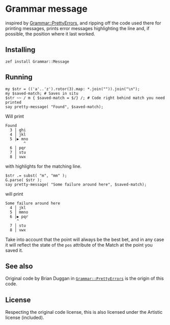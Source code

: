 # Grammar message

inspired by [Grammar::PrettyErrors](https://github.com/bduggan/p6-grammar-prettyerrors),
and ripping off the code used there for printing messages, prints error
 messages highlighting the line and, if possible, the position where it last
  worked.

## Installing

    zef install Grammar::Message

## Running

```perl6
my $str = (('a'..'z').rotor(3).map: *.join("")).join("\n");
my $saved-match; # Saves in situ
$str ~~ / m { $saved-match = $/} /; # Code right behind match you need printed
say pretty-message( "Found", $saved-match);
```

Will print

```
Found
  3 │ ghi
  4 │ jkl
  5 │▶ mno
        ^
  6 │ pqr
  7 │ stu
  8 │ vwx
```

with highlights for the matching line. 

```perl6
$str .= subst( "m", "mm" );
G.parse( $str );
say pretty-message( "Some failure around here", $saved-match);
```

will print

```
Some failure around here
  4 │ jkl
  5 │ mmno
  6 │▶ pqr
     ^
  7 │ stu
  8 │ vwx

```

Take into account that the point will always be the best bet, and in any case
 it will reflect the state of the `pos` attribute of the Match at the point
  you saved it.
  
## See also

Original code by Brian Duggan in 
[`Grammar::PrettyErrors`](https://github.com/bduggan/p6-grammar-prettyerrors
) is the origin of this code.

## License

Respecting the original code license, this is also licensed under the
 Artistic license (included).
